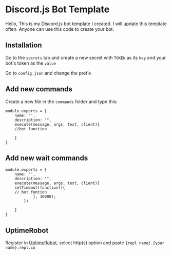 # Discord.js Bot Template

Hello, This is my Discord.js bot template I created. I will update this template often. Anyone can use this code to create your bot.

## Installation

Go to the `secrets` tab and create a new secret with `TOKEN` as its `key` and your bot's token as the `value`

Go to `config.json` and change the prefix

## Add new commands


Create a new file in the `commands` folder and type this:

```
module.exports = {
    name: '',
    description: "",
    execute(message, args, text, client){
    //bot function

    }
}
```

## Add new wait commands

```
module.exports = {
    name: '',
    description: "",
    execute(message, args, text, client){
    setTimeout(function(){ 
    // bot funtion
            }, 10000);
        })

    }
}
```

## UptimeRobot

Register in [UptimeRobot.](https://uptimerobot.com) select http(s) option and paste `{repl name}.{your name}.repl.co`